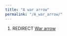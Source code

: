 ```yaml
---
title: "A war arrow"
permalink: "/A_war_arrow/"
---
```


1.  REDIRECT [War arrow](War_arrow "wikilink")
